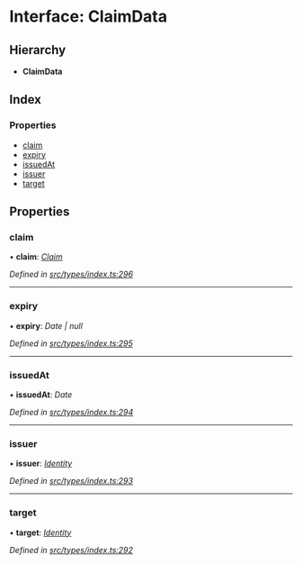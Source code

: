 # Interface: ClaimData

## Hierarchy

* **ClaimData**

## Index

### Properties

* [claim](claimdata.md#claim)
* [expiry](claimdata.md#expiry)
* [issuedAt](claimdata.md#issuedat)
* [issuer](claimdata.md#issuer)
* [target](claimdata.md#target)

## Properties

###  claim

• **claim**: *[Claim](../globals.md#claim)*

*Defined in [src/types/index.ts:296](https://github.com/PolymathNetwork/polymesh-sdk/blob/1221e467/src/types/index.ts#L296)*

___

###  expiry

• **expiry**: *Date | null*

*Defined in [src/types/index.ts:295](https://github.com/PolymathNetwork/polymesh-sdk/blob/1221e467/src/types/index.ts#L295)*

___

###  issuedAt

• **issuedAt**: *Date*

*Defined in [src/types/index.ts:294](https://github.com/PolymathNetwork/polymesh-sdk/blob/1221e467/src/types/index.ts#L294)*

___

###  issuer

• **issuer**: *[Identity](../classes/identity.md)*

*Defined in [src/types/index.ts:293](https://github.com/PolymathNetwork/polymesh-sdk/blob/1221e467/src/types/index.ts#L293)*

___

###  target

• **target**: *[Identity](../classes/identity.md)*

*Defined in [src/types/index.ts:292](https://github.com/PolymathNetwork/polymesh-sdk/blob/1221e467/src/types/index.ts#L292)*
